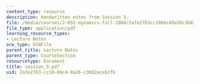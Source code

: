 ```yaml
---
content_type: resource
description: Handwritten notes from Session 5.
file: /media/courses/2-032-dynamics-fall-2004/2afe2763cc1066c49a26c3682eceb2fb_session_5.pdf
file_type: application/pdf
learning_resource_types:
- Lecture Notes
ocw_type: OCWFile
parent_title: Lecture Notes
parent_type: CourseSection
resourcetype: Document
title: session_5.pdf
uid: 2afe2763-cc10-66c4-9a26-c3682eceb2fb
---
```

